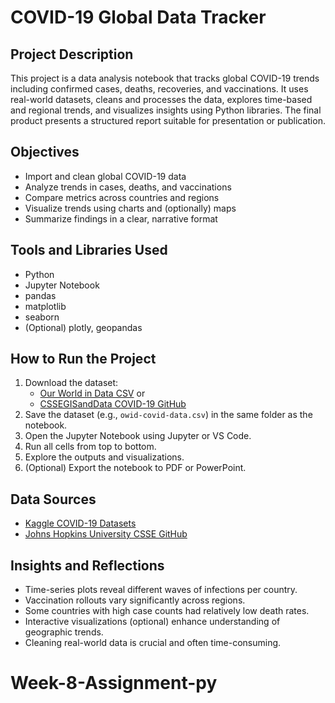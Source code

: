 # COVID-19 Global Data Tracker

## Project Description
This project is a data analysis notebook that tracks global COVID-19 trends including confirmed cases, deaths, recoveries, and vaccinations. It uses real-world datasets, cleans and processes the data, explores time-based and regional trends, and visualizes insights using Python libraries. The final product presents a structured report suitable for presentation or publication.

## Objectives
- Import and clean global COVID-19 data
- Analyze trends in cases, deaths, and vaccinations
- Compare metrics across countries and regions
- Visualize trends using charts and (optionally) maps
- Summarize findings in a clear, narrative format

## Tools and Libraries Used
- Python
- Jupyter Notebook
- pandas
- matplotlib
- seaborn
- (Optional) plotly, geopandas

## How to Run the Project
1. Download the dataset:
   - [Our World in Data CSV](https://ourworldindata.org/covid-data) or
   - [CSSEGISandData COVID-19 GitHub](https://github.com/CSSEGISandData/COVID-19)
2. Save the dataset (e.g., `owid-covid-data.csv`) in the same folder as the notebook.
3. Open the Jupyter Notebook using Jupyter or VS Code.
4. Run all cells from top to bottom.
5. Explore the outputs and visualizations.
6. (Optional) Export the notebook to PDF or PowerPoint.

## Data Sources
- [Kaggle COVID-19 Datasets](https://www.kaggle.com/datasets)
- [Johns Hopkins University CSSE GitHub](https://github.com/CSSEGISandData/COVID-19)

## Insights and Reflections
- Time-series plots reveal different waves of infections per country.
- Vaccination rollouts vary significantly across regions.
- Some countries with high case counts had relatively low death rates.
- Interactive visualizations (optional) enhance understanding of geographic trends.
- Cleaning real-world data is crucial and often time-consuming.

# Week-8-Assignment-py
